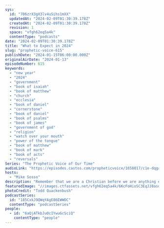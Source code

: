 ```yaml
---
sys:
  id: "706zrX3gX3lv4uSihs1mXX"
  updatedAt: "2024-02-09T01:30:39.178Z"
  createdAt: "2024-02-09T01:30:39.178Z"
  revision: 1
  space: "vfgh62eq5a4k"
  contentType: "podcasts"
date: "2024-02-09T01:30:39.178Z"
title: "What to Expect in 2024"
slug: "prophetic-voice-615"
publishDate: "2024-01-15T06:00:00.000Z"
originalAirDate: "2024-01-13"
episodeNumber: 615
keywords:
  - "new year"
  - "2024"
  - "government"
  - "book of isaiah"
  - "book of matthew"
  - "church"
  - "ecclesia"
  - "book of daniel"
  - "cornerstone"
  - "book of daniel"
  - "book of psalms"
  - "book of james"
  - "government of god"
  - "religion"
  - "watch over your mouth"
  - "power of the tongue"
  - "book of matthew"
  - "book of mark"
  - "book of acts"
  - "reversals"
Series: "The Prophetic Voice of Our Time"
audioLink: "https://episodes.castos.com/propheticvoice/1658017/c1e-dqgak0p4rt0o3oq-92k12715u3dr-a4tcls.mp3"
hosts:
  - "Mike Sosso"
description: "Remember that we are a Christian before we are anything else; we are the governmental body of Jesus Christ. If we are not following the Great Comission, then we are not in obedience to the Lord Jesus Christ. So let us check our hearts and put a watch over our mouths. Let us be instruments of righteousness and not allow our words to fan the flames of the devil. For when we get the Church to line up, this country and the world will follow suit."
featuredImage: "//images.ctfassets.net/vfgh62eq5a4k/6KcFoHioSC3EqJJ8asdLaj/f255a2ff0fd399ef799ab2a27524b5d8/todd-quackenbush-GMTx7uC6lNc-unsplash.jpg"
photoCredit: "Todd Quackenbush"
podcastSeries:
  id: "185CxkJ9QWqYAgE86EWWOC"
  contentType: "podcastSeries"
people:
  - id: "6aQjATkbJuOcIYwuGcSciQ"
    contentType: "people"
---
```

